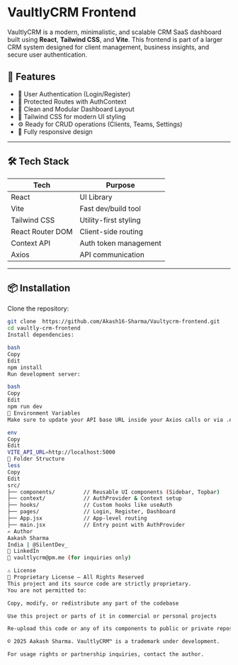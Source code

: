 # VaultlyCRM Frontend

VaultlyCRM is a modern, minimalistic, and scalable CRM SaaS dashboard built using **React**, **Tailwind CSS**, and **Vite**. This frontend is part of a larger CRM system designed for client management, business insights, and secure user authentication.

## 🚀 Features

- 🧾 User Authentication (Login/Register)
- 🔐 Protected Routes with AuthContext
- 🧭 Clean and Modular Dashboard Layout
- 🎨 Tailwind CSS for modern UI styling
- ⚙️ Ready for CRUD operations (Clients, Teams, Settings)
- 📱 Fully responsive design

---

## 🛠️ Tech Stack

| Tech             | Purpose                     |
|------------------|-----------------------------|
| React            | UI Library                  |
| Vite             | Fast dev/build tool         |
| Tailwind CSS     | Utility-first styling       |
| React Router DOM | Client-side routing         |
| Context API      | Auth token management       |
| Axios            | API communication           |

---

## 📦 Installation

Clone the repository:

```bash
git clone  https://github.com/Akash16-Sharma/Vaultycrm-frontend.git
cd vaultly-crm-frontend
Install dependencies:

bash
Copy
Edit
npm install
Run development server:

bash
Copy
Edit
npm run dev
🔐 Environment Variables
Make sure to update your API base URL inside your Axios calls or via .env:

env
Copy
Edit
VITE_API_URL=http://localhost:5000
📁 Folder Structure
less
Copy
Edit
src/
├── components/         // Reusable UI components (Sidebar, Topbar)
├── context/            // AuthProvider & Context setup
├── hooks/              // Custom hooks like useAuth
├── pages/              // Login, Register, Dashboard
├── App.jsx             // App-level routing
├── main.jsx            // Entry point with AuthProvider
✍️ Author
Aakash Sharma
India | @SilentDev_
🔗 LinkedIn
📧 vaultlycrm@pm.me (for inquiries only)

⚠️ License
🚫 Proprietary License – All Rights Reserved
This project and its source code are strictly proprietary.
You are not permitted to:

Copy, modify, or redistribute any part of the codebase

Use this project or parts of it in commercial or personal projects

Re-upload this code or any of its components to public or private repositories

© 2025 Aakash Sharma. VaultlyCRM™ is a trademark under development.

For usage rights or partnership inquiries, contact the author.
